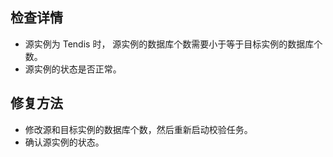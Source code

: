 ## 检查详情
- 源实例为 Tendis 时， 源实例的数据库个数需要小于等于目标实例的数据库个数。
- 源实例的状态是否正常。


## 修复方法
- 修改源和目标实例的数据库个数，然后重新启动校验任务。
- 确认源实例的状态。


